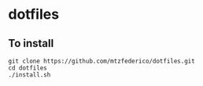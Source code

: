 # dotfiles

## To install ##
```
git clone https://github.com/mtzfederico/dotfiles.git
cd dotfiles
./install.sh
```
